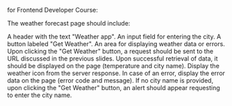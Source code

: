for Frontend Developer Course:

The weather forecast page should include:

A header with the text "Weather app".
An input field for entering the city.
A button labeled "Get Weather".
An area for displaying weather data or errors.
Upon clicking the "Get Weather" button, a request should be sent to the URL discussed in the previous slides.
Upon successful retrieval of data, it should be displayed on the page (temperature and city name).
Display the weather icon from the server response.
In case of an error, display the error data on the page (error code and message).
If no city name is provided, upon clicking the "Get Weather" button, an alert should appear requesting to enter the city name.
